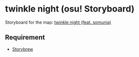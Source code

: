 # twinkle night (osu! Storyboard)
Storyboard for the map: [twinkle night (feat. somunia)](https://osu.ppy.sh/beatmapsets/2266557)

## Requirement
- [Storybrew](https://github.com/Damnae/storybrew)
